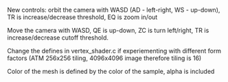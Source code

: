 
New controls: orbit the camera with WASD (AD - left-right, WS - up-down), TR is increase/decrease threshold, EQ is zoom in/out



Move the camera with WASD, QE is up-down, ZC is turn left/right, TR is increase/decrease cutoff threshold.

Change the defines in vertex_shader.c if experiementing with different form factors (ATM 256x256 tiling, 4096x4096 image therefore tiling is 16)

Color of the mesh is defined by the color of the sample, alpha is included



